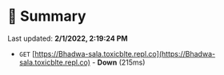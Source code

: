 # 📖 Summary
Last updated: **2/1/2022, 2:19:24 PM**

- `GET` [https://Bhadwa-sala.toxicblte.repl.co](https://Bhadwa-sala.toxicblte.repl.co) - **Down** (215ms)
